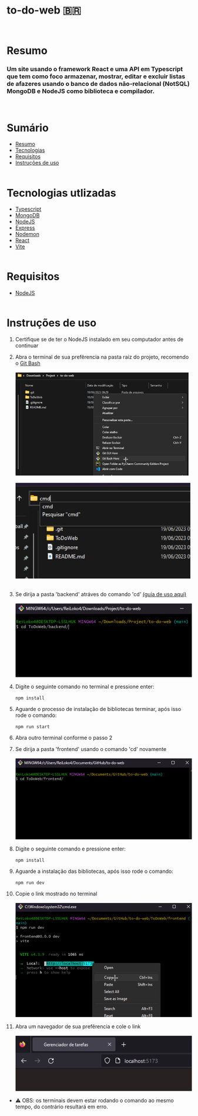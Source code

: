 # to-do-web 🇧🇷
<br>

# Resumo
<h3>Um site usando o framework React e uma API em Typescript que tem como foco armazenar, mostrar, editar e excluir listas de afazeres usando o banco de dados não-relacional (NotSQL) MongoDB e NodeJS como biblioteca e compilador.</h3><br>

# Sumário
* [Resumo](#resumo)
* [Tecnologias](#tecnologias-utlizadas)
* [Requisitos](#Requisitos)
* [Instruções de uso](#instruções-de-uso)<br><br>

# Tecnologias utlizadas
- [Typescript](https://www.typescriptlang.org/)
- [MongoDB](https://www.mongodb.com/)
- [NodeJS](https://nodejs.org/en/download) 
- [Express](https://expressjs.com/pt-br/)
- [Nodemon](https://nodemon.io/)
- [React](https://react.dev/)
- [Vite](https://vitejs.dev/)<br><br>

# Requisitos

- [NodeJS](https://nodejs.org/en/download)<br><br>

# Instruções de uso

1. Certifique se de ter o NodeJS instalado em seu computador antes de continuar

2. Abra o terminal de sua prefêrencia na pasta raiz do projeto, recomendo o [Git Bash](https://git-scm.com/downloads)<br>
<br><img src='./assets/open_bash.png' height='280'><br>
<br><img src='./assets/open_cmd.png' height='260'> <br><br>

3. Se dirija a pasta 'backend' atráves do comando 'cd' [(guia de uso aqui)](https://learn.microsoft.com/pt-br/windows-server/administration/windows-commands/cd)<br>
<br><img src='./assets/cd_backend.png' height='200'>

4. Digite o seguinte comando no terminal e pressione enter:
    ```
    npm install
    ```

5. Aguarde o processo de instalação de bibliotecas terminar, após isso rode o comando:
    ```
    npm run start
    ```
6. Abra outro terminal conforme o passo 2

7. Se dirija a pasta 'frontend' usando o comando 'cd' novamente<br>
<br><img src='./assets/cd_frontend.png' height='220'><br>
8. Digite o seguinte comando e pressione enter:
    ```
    npm install
    ```

9. Aguarde a instalação das bibliotecas, após isso rode o comando:
    ```
    npm run dev
    ```

10. Copie o link mostrado no terminal
<br><br><img src='./assets/copying.png' height='310'>

11. Abra um navegador de sua prefêrencia e cole o link
<br><br><img src='./assets/link_on_browser.png' height='150'>

* ⚠️ OBS: os terminais devem estar rodando o comando ao mesmo tempo, do contrário resultará em erro.<br><br>

